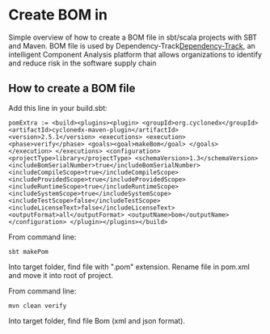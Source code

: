 # Create BOM in 
Simple overview of how to create a BOM file in sbt/scala projects with SBT and Maven.
BOM file is used by Dependency-Track[Dependency-Track](https://dependencytrack.org/), an intelligent Component Analysis platform that allows organizations to identify and reduce risk in the software supply chain

## How to create a BOM file
Add this line in your build.sbt:
```
pomExtra := <build><plugins><plugin> <groupId>org.cyclonedx</groupId> <artifactId>cyclonedx-maven-plugin</artifactId> <version>2.5.1</version> <executions> <execution> <phase>verify</phase> <goals><goal>makeBom</goal> </goals> </execution> </executions> <configuration> <projectType>library</projectType> <schemaVersion>1.3</schemaVersion> <includeBomSerialNumber>true</includeBomSerialNumber> <includeCompileScope>true</includeCompileScope> <includeProvidedScope>true</includeProvidedScope> <includeRuntimeScope>true</includeRuntimeScope> <includeSystemScope>true</includeSystemScope> <includeTestScope>false</includeTestScope> <includeLicenseText>false</includeLicenseText> <outputFormat>all</outputFormat> <outputName>bom</outputName> </configuration> </plugin></plugins></build>
```

From command line: 
```
sbt makePom
```

Into target folder, find file with ".pom" extension.
Rename file in pom.xml and move it into root of project.

From command line:
```
mvn clean verify
```
Into target folder, find file Bom (xml and json format).
